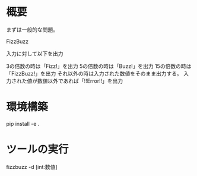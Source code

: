 
# 概要

まずは一般的な問題。

FizzBuzz

入力に対して以下を出力

3の倍数の時は「Fizz!」を出力
5の倍数の時は「Buzz!」を出力
15の倍数の時は「FizzBuzz!」を出力
それ以外の時は入力された数値をそのまま出力する。
入力された値が数値以外であれば「!!Error!!」を出力

# 環境構築

pip install -e .

# ツールの実行

fizzbuzz -d [int:数値]
